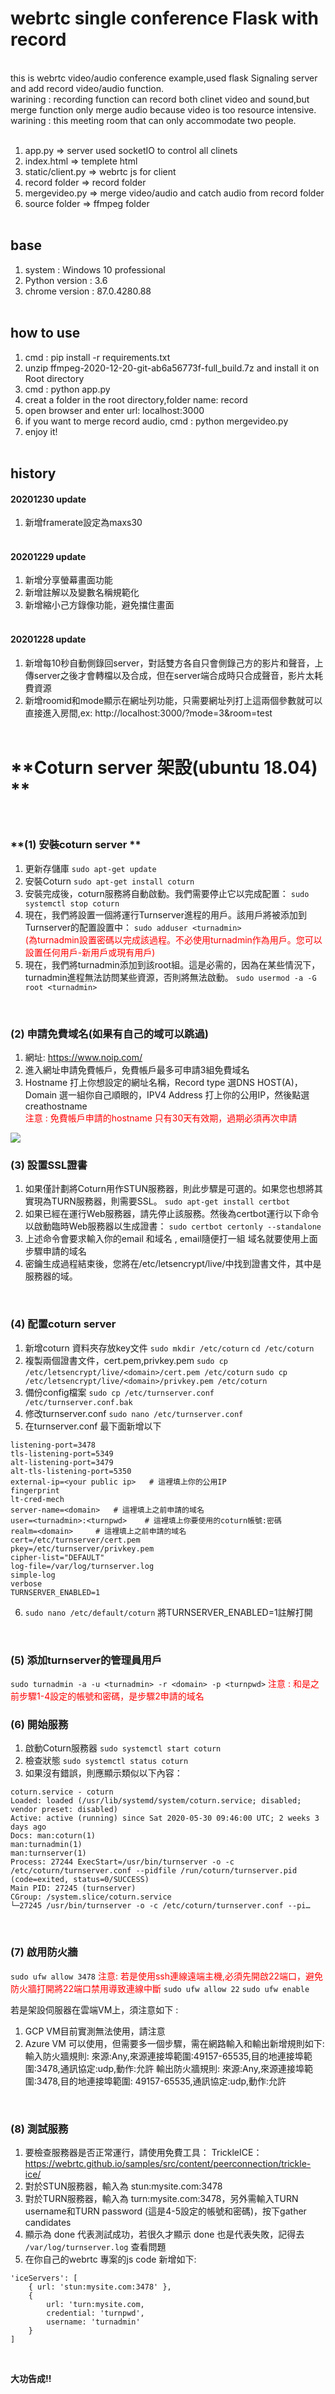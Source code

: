 # webrtc single conference Flask with record
<br>
this is webrtc video/audio conference example,used flask Signaling server and add record video/audio function.<br>
warining : recording function can record both clinet video and sound,but merge function only merge audio because video is too resource intensive.<br>
warining : this meeting room that can only accommodate two people.<br><br>


1. app.py => server used socketIO to control all clinets<br>
2. index.html => templete html<br>
3. static/client.py => webrtc js for client<br>
4. record folder => record folder<br>
5. mergevideo.py => merge video/audio and catch audio from record folder<br>
6. source folder => ffmpeg folder<br><br>

## base 
1. system : Windows 10 professional<br>
2. Python version : 3.6 <br>
3. chrome version : 87.0.4280.88<br><br>

## how to use
1. cmd : pip install -r requirements.txt<br>
2. unzip ffmpeg-2020-12-20-git-ab6a56773f-full_build.7z and install it on Root directory<br>
3. cmd : python app.py<br>
4. creat a folder in the root directory,folder name: record
5. open browser and enter url: localhost:3000<br>
6. if you want to merge record audio, cmd : python mergevideo.py<br>
7. enjoy it!<br><br>

## history

#### 20201230 update
1. 新增framerate設定為maxs30<br><br>

#### 20201229 update
1. 新增分享螢幕畫面功能<br>
2. 新增註解以及變數名稱規範化<br>
3. 新增縮小己方錄像功能，避免擋住畫面<br><br>

#### 20201228 update
1. 新增每10秒自動側錄回server，對話雙方各自只會側錄己方的影片和聲音，上傳server之後才會轉檔以及合成，但在server端合成時只合成聲音，影片太耗費資源<br>
2. 新增roomid和mode顯示在網址列功能，只需要網址列打上這兩個參數就可以直接進入房間,ex: http://localhost:3000/?mode=3&room=test<br><br>



# **Coturn server 架設(ubuntu 18.04) **
<br>

###  **(1)	 安裝coturn server **
1.	更新存儲庫
`sudo apt-get update`
2.	安裝Coturn
`sudo apt-get install coturn`
3.	安裝完成後，coturn服務將自動啟動。我們需要停止它以完成配置：
`sudo systemctl stop coturn`
4.	現在，我們將設置一個將運行Turnserver進程的用戶。該用戶將被添加到Turnserver的配置設置中：
`sudo adduser <turnadmin>`<br>
<font color=#FF0000>(為turnadmin設置密碼以完成該過程。不必使用turnadmin作為用戶。您可以設置任何用戶-新用戶或現有用戶)</font>
5.	現在，我們將turnadmin添加到該root組。這是必需的，因為在某些情況下，turnadmin進程無法訪問某些資源，否則將無法啟動。
`sudo usermod -a -G root <turnadmin>`<br>
<br>

### **(2)	申請免費域名(如果有自己的域可以跳過)**
1.	網址: https://www.noip.com/
2.	進入網址申請免費帳戶，免費帳戶最多可申請3組免費域名
3.	Hostname 打上你想設定的網址名稱，Record type 選DNS HOST(A)，Domain 選一組你自己順眼的，IPV4 Address 打上你的公用IP，然後點選creathostname <br>
<font color=#FF0000>注意 : 免費帳戶申請的hostname 只有30天有效期，過期必須再次申請</font>

![](http://10.10.19.21:888/server/../Public/Uploads/2021-02-22/603369a9edc69.png)
<br>

### (3)	 設置SSL證書
1.	如果僅計劃將Coturn用作STUN服務器，則此步驟是可選的。如果您也想將其實現為TURN服務器，則需要SSL。
`sudo apt-get install certbot`
2.	如果已經在運行Web服務器，請先停止該服務。然後為certbot運行以下命令以啟動臨時Web服務器以生成證書：
`sudo certbot certonly --standalone`
3.	上述命令會要求輸入你的email 和域名 , email隨便打一組 域名就要使用上面步驟申請的域名
4.	密鑰生成過程結束後，您將在/etc/letsencrypt/live/<domain>中找到證書文件，其中<domain>是服務器的域。
<br>

### (4)	配置coturn server
1.	新增coturn 資料夾存放key文件
`sudo mkdir /etc/coturn`
`cd /etc/coturn`
2.	複製兩個證書文件，cert.pem,privkey.pem
`sudo cp /etc/letsencrypt/live/<domain>/cert.pem /etc/coturn`
`sudo cp /etc/letsencrypt/live/<domain>/privkey.pem /etc/coturn`
3.	備份config檔案
`sudo cp /etc/turnserver.conf /etc/turnserver.conf.bak`
4.	修改turnserver.conf
`sudo nano /etc/turnserver.conf`
5.	在turnserver.conf 最下面新增以下
```
listening-port=3478
tls-listening-port=5349
alt-listening-port=3479
alt-tls-listening-port=5350
external-ip=<your public ip>   # 這裡填上你的公用IP
fingerprint
lt-cred-mech
server-name=<domain>   # 這裡填上之前申請的域名
user=<turnadmin>:<turnpwd>    # 這裡填上你要使用的coturn帳號:密碼
realm=<domain>     # 這裡填上之前申請的域名
cert=/etc/turnserver/cert.pem
pkey=/etc/turnserver/privkey.pem
cipher-list="DEFAULT"
log-file=/var/log/turnserver.log
simple-log
verbose
TURNSERVER_ENABLED=1
```
6.	`sudo nano /etc/default/coturn` 將TURNSERVER_ENABLED=1註解打開
<br>

### (5)	 添加turnserver的管理員用戶
`sudo turnadmin -a -u <turnadmin> -r <domain> -p <turnpwd>`
<font color=#FF0000>注意 : <turnadmin>和<turnpwd>是之前步驟1-4設定的帳號和密碼，<domain>是步驟2申請的域名</font>
<br>

### (6)	 開始服務
1.	啟動Coturn服務器
`sudo systemctl start coturn`
2.	檢查狀態
`sudo systemctl status coturn`
3.	如果沒有錯誤，則應顯示類似以下內容：
```
coturn.service - coturn
Loaded: loaded (/usr/lib/systemd/system/coturn.service; disabled; vendor preset: disabled)
Active: active (running) since Sat 2020-05-30 09:46:00 UTC; 2 weeks 3 days ago
Docs: man:coturn(1)
man:turnadmin(1)
man:turnserver(1)
Process: 27244 ExecStart=/usr/bin/turnserver -o -c /etc/coturn/turnserver.conf --pidfile /run/coturn/turnserver.pid (code=exited, status=0/SUCCESS)
Main PID: 27245 (turnserver)
CGroup: /system.slice/coturn.service
└─27245 /usr/bin/turnserver -o -c /etc/coturn/turnserver.conf --pi…
```
<br>

### (7)	啟用防火牆
`sudo ufw allow 3478`
<font color=#FF0000>注意: 若是使用ssh連線遠端主機,必須先開啟22端口，避免防火牆打開將22端口禁用導致連線中斷</font>
`sudo ufw allow 22`
`sudo ufw enable`

若是架設伺服器在雲端VM上，須注意如下 :
1.	GCP VM目前實測無法使用，請注意
2.	Azure VM 可以使用，但需要多一個步驟，需在網路輸入和輸出新增規則如下:
輸入防火牆規則:
來源:Any,來源連接埠範圍:49157-65535,目的地連接埠範圍:3478,通訊協定:udp,動作:允許
輸出防火牆規則:
來源:Any,來源連接埠範圍:3478,目的地連接埠範圍: 49157-65535,通訊協定:udp,動作:允許
<br>

### (8)	 測試服務
1.	要檢查服務器是否正常運行，請使用免費工具：
TrickleICE：https://webrtc.github.io/samples/src/content/peerconnection/trickle-ice/ 
2.	對於STUN服務器，輸入為 stun:mysite.com:3478
3.	對於TURN服務器，輸入為 turn:mysite.com:3478，另外需輸入TURN username和TURN password (這是4-5設定的帳號和密碼)，按下gather candidates
4.	顯示為 done 代表測試成功，若很久才顯示 done 也是代表失敗，記得去 `/var/log/turnserver.log` 查看問題
5.	在你自己的webrtc 專案的js code 新增如下:
```
'iceServers': [
	{ url: 'stun:mysite.com:3478' },
	{
		url: 'turn:mysite.com,
		credential: 'turnpwd',
		username: 'turnadmin'
	}
]
```
<br>

**大功告成!!**
